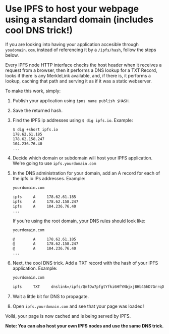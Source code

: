 # Use IPFS to host your webpage using a standard domain (includes cool DNS trick!)

If you are looking into having your application accesible through `youdomain.com`, instead of referencing it by a `/ipfs/hash`, follow the steps below.

Every IPFS node HTTP interface checks the host header when it receives a request from a browser, then it performs a DNS lookup for a TXT Record, looks if there is any MerkleLink available, and, if there is, it performs a lookup, caching that path and serving it as if it was a static webserver.

To make this work, simply:

1. Publish your application using `ipns name publish $HASH`.
2. Save the returned hash.
3. Find the IPFS ip addresses using `$ dig ipfs.io`. Example:

    ```sh
    $ dig +short ipfs.io
    178.62.61.185
    178.62.158.247
    104.236.76.40
    ...
    ```

4. Decide which domain or subdomain will host your IPFS application. We're going to use `ipfs.yourdomain.com`
5. In the DNS administration for your domain, add an A record for each of the ipfs.io IPs addresses. Example:

    ```sh
    yourdomain.com

    ipfs     A     178.62.61.185
    ipfs     A     178.62.158.247
    ipfs     A     104.236.76.40
    ...
    ```

    If you're using the root domain, your DNS rules should look like:

    ```sh
    yourdomain.com

    @        A     178.62.61.185
    @        A     178.62.158.247
    @        A     104.236.76.40
    ...
    ```

6. Next, the cool DNS trick. Add a TXT record with the hash of your IPFS application.
    Example:

    ```sh
    yourdomain.com

    ipfs     TXT     dnslink=/ipfs/QmfDw7pfgtYfki6HfYNbjxjBHb45hD7GrrqDp2Vvcte1Cj
    ```

7. Wait a little bit for DNS to propagate.
8. Open `ipfs.yourdomain.com` and see that your page was loaded!

Voilá, your page is now cached and is being served by IPFS.

**Note: You can also host your own IPFS nodes and use the same DNS trick.**
